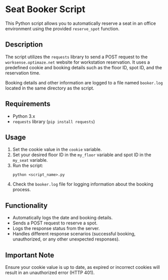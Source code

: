 # Seat Booker Script

This Python script allows you to automatically reserve a seat in an office environment using the provided `reserve_spot` function.

## Description

The script utilizes the `requests` library to send a POST request to the `worksense.optimaze.net` website for workstation reservation. It uses a predefined cookie and booking details such as the floor ID, spot ID, and the reservation time. 

Booking details and other information are logged to a file named `booker.log` located in the same directory as the script.

## Requirements

- Python 3.x
- `requests` library (`pip install requests`)

## Usage

1. Set the cookie value in the `cookie` variable.
2. Set your desired floor ID in the `my_floor` variable and spot ID in the `my_seat` variable.
3. Run the script:
   ```
   python <script_name>.py
   ```
4. Check the `booker.log` file for logging information about the booking process.

## Functionality

- Automatically logs the date and booking details.
- Sends a POST request to reserve a spot.
- Logs the response status from the server.
- Handles different response scenarios (successful booking, unauthorized, or any other unexpected responses).

## Important Note

Ensure your cookie value is up to date, as expired or incorrect cookies will result in an unauthorized error (HTTP 401).
